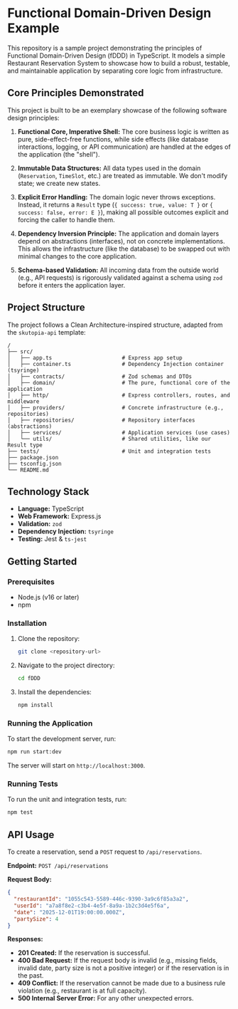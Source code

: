 # Functional Domain-Driven Design Example

This repository is a sample project demonstrating the principles of Functional Domain-Driven Design (fDDD) in TypeScript. It models a simple Restaurant Reservation System to showcase how to build a robust, testable, and maintainable application by separating core logic from infrastructure.

## Core Principles Demonstrated

This project is built to be an exemplary showcase of the following software design principles:

1.  **Functional Core, Imperative Shell:** The core business logic is written as pure, side-effect-free functions, while side effects (like database interactions, logging, or API communication) are handled at the edges of the application (the "shell").

2.  **Immutable Data Structures:** All data types used in the domain (`Reservation`, `TimeSlot`, etc.) are treated as immutable. We don't modify state; we create new states.

3.  **Explicit Error Handling:** The domain logic never throws exceptions. Instead, it returns a `Result` type (`{ success: true, value: T }` or `{ success: false, error: E }`), making all possible outcomes explicit and forcing the caller to handle them.

4.  **Dependency Inversion Principle:** The application and domain layers depend on abstractions (interfaces), not on concrete implementations. This allows the infrastructure (like the database) to be swapped out with minimal changes to the core application.

5.  **Schema-based Validation:** All incoming data from the outside world (e.g., API requests) is rigorously validated against a schema using `zod` before it enters the application layer.

## Project Structure

The project follows a Clean Architecture-inspired structure, adapted from the `skutopia-api` template:

```
/
├── src/
│   ├── app.ts                      # Express app setup
│   ├── container.ts                # Dependency Injection container (tsyringe)
│   ├── contracts/                  # Zod schemas and DTOs
│   ├── domain/                     # The pure, functional core of the application
│   ├── http/                       # Express controllers, routes, and middleware
│   ├── providers/                  # Concrete infrastructure (e.g., repositories)
│   ├── repositories/               # Repository interfaces (abstractions)
│   ├── services/                   # Application services (use cases)
│   └── utils/                      # Shared utilities, like our Result type
├── tests/                          # Unit and integration tests
├── package.json
├── tsconfig.json
└── README.md
```

## Technology Stack

-   **Language:** TypeScript
-   **Web Framework:** Express.js
-   **Validation:** `zod`
-   **Dependency Injection:** `tsyringe`
-   **Testing:** Jest & `ts-jest`

## Getting Started

### Prerequisites

-   Node.js (v16 or later)
-   npm

### Installation

1.  Clone the repository:
    ```bash
    git clone <repository-url>
    ```
2.  Navigate to the project directory:
    ```bash
    cd fDDD
    ```
3.  Install the dependencies:
    ```bash
    npm install
    ```

### Running the Application

To start the development server, run:

```bash
npm run start:dev
```

The server will start on `http://localhost:3000`.

### Running Tests

To run the unit and integration tests, run:

```bash
npm test
```

## API Usage

To create a reservation, send a `POST` request to `/api/reservations`.

**Endpoint:** `POST /api/reservations`

**Request Body:**

```json
{
  "restaurantId": "1055c543-5589-446c-9390-3a9c6f85a3a2",
  "userId": "a7a8f8e2-c3b4-4e5f-8a9a-1b2c3d4e5f6a",
  "date": "2025-12-01T19:00:00.000Z",
  "partySize": 4
}
```

**Responses:**

-   **201 Created:** If the reservation is successful.
-   **400 Bad Request:** If the request body is invalid (e.g., missing fields, invalid date, party size is not a positive integer) or if the reservation is in the past.
-   **409 Conflict:** If the reservation cannot be made due to a business rule violation (e.g., restaurant is at full capacity).
-   **500 Internal Server Error:** For any other unexpected errors.

